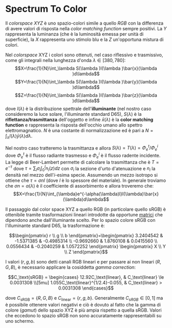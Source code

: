 # Spectrum To Color

Il *colorspace XYZ* è uno spazio-colori simile a quello *RGB* con la differenza di avere valori di risposta nella *color matching function* sempre positivi. La *Y* rappresenta la luminanza (che è la luminosità emessa per unità di superficie), la *X* rappresenta uno stimolo blu e la *Z* un'opportuna mistura di colori.  

Nel *colorspace* XYZ i colori sono ottenuti, nel caso riflessivo e trasmissivo, come gli integrali nella lunghezza d'onda $\lambda\in \left[380,780\right]$:
$$X=\frac{1}{N}\int_\lambda S(\lambda )I(\lambda )\bar{x}(\lambda )d\lambda$$
$$Y=\frac{1}{N}\int_\lambda S(\lambda )I(\lambda )\bar{y}(\lambda )d\lambda$$
$$Z=\frac{1}{N}\int_\lambda S(\lambda )I(\lambda )\bar{z}(\lambda )d\lambda$$
dove $I(\lambda )$ è la distribuzione spettrale dell'**illuminante** (nel nostro caso consideremo la luce solare, l'illuminante standard D65), $S(\lambda )$ è la **riflettanza/trasmittanza** dell'oggetto e infine $\bar{x}(\lambda )$ è la **color matching function** e rappresenta la risposta dell'occhio umano allo spettro elettromagnatico. $N$ è una costante di normalizzazione ed è pari a $N=\int_\lambda I(\lambda)\bar{y}(\lambda )d\lambda$.

Nel nostro caso tratteremo la trasmittanza e allora $S(\lambda)=T(\lambda)=\Phi_e^t/\Phi_e^i$ dove $\Phi_e^t$ è il flusso radiante trasmesso e $\Phi_e^i$ è il flusso radente incidente. La legge di Beer-Lambert permette di calcolare la trasmittanza che è $T=e^{-\tau}$ dove $\tau=\sum_i\sigma_i\int_0^l n_i(z)dz$ con $\sigma_i$ la sezione d'urto d'atenuazione e $n_i$ la densità nel mezzo dell'*i*-esima specie. Assumendo un mezzo isotropo si ottiene che $\tau=\sigma n l$ (dove $l$ è lo spessore del materiale). In generale troviamo che $\sigma n=\alpha(\lambda)$ è il coefficiente di assorbimento e allora troveremo che:
$$X=\frac{1}{N}\int_{\lambda}e^{-\alpha(\lambda)l}I(\lambda)\bar{x}(\lambda)d\lambda$$

Il passaggio dal color space XYZ a quello RGB (in particolare quello sRGB) è ottenibile tramite trasformazioni lineari introdotte da opportune [matrici](http://www.brucelindbloom.com/index.html?Eqn_RGB_XYZ_Matrix.html) che dipendono anche dall'illuminante scelto. Per lo spazio colore sRGB con l'illuminante standard D65, la trasformazione è:
```math
\begin{pmatrix} r \\ g \\ b \end{pmatrix}=\begin{pmatrix} 3.2404542 & -1.5371385 & -0.4985314  \\ -0.9692660 & 1.8760108 & 0.0415560 \\ 0.0556434 & -0.2040259 & 1.0572252 \end{pmatrix} \begin{pmatrix} X \\ Y \\ Z \end{pmatrix}
```
I valori $(r,g,b)$ sono detti canali RGB lineari e per passare ai non lineari $(R,G,B)$, è necessario applicare la cosiddetta *gamma correction*:
```math
C_\text{sRGB} = \begin{cases}
12.92C_\text{linear}, & C_\text{linear} \le 0.0031308 \\[5mu]
1.055C_\text{linear}^{1/2.4}-0.055, & C_\text{linear} > 0.0031308
\end{cases}
```
dove $C_\text{sRGB}=\{R,G,B\}$ e $C_\text{linear}=\{r,g,b\}$. Generalmente $C_{sRGB}\in[0,1]$ ma è possibile ottenere valori negativi e ciò è dovuto al fatto che la gamma di colore (*gamut*) dello spazio XYZ è più ampia rispetto a quella sRGB. Valori che eccedono lo spazio sRGB non sono accuratamente rappresentabili su uno schermo.
